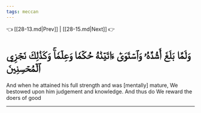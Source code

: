 ```yaml
---
tags: meccan
---
```


👈 [[28-13.md|Prev]] | [[28-15.md|Next]] 👉

# وَلَمَّا بَلَغَ أَشُدَّهُۥ وَٱسۡتَوَىٰٓ ءَاتَيۡنَٰهُ حُكۡمٗا وَعِلۡمٗاۚ وَكَذَٰلِكَ نَجۡزِي ٱلۡمُحۡسِنِينَ

And when he attained his full strength and was [mentally] mature, We bestowed upon him judgement and knowledge. And thus do We reward the doers of good

---

